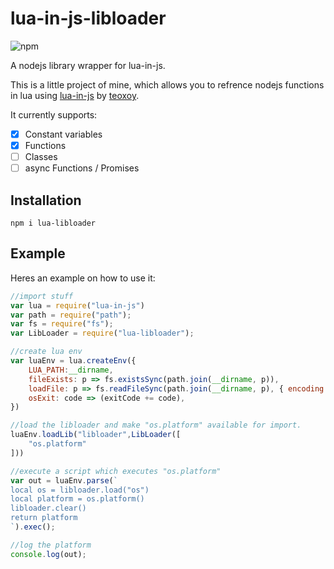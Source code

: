
# lua-in-js-libloader
![npm](https://img.shields.io/npm/v/lua-libloader)

A nodejs library wrapper for lua-in-js.

This is a little project of mine, which allows you to refrence nodejs functions in lua using [lua-in-js](https://github.com/teoxoy/lua-in-js) by [teoxoy](https://github.com/teoxoy).

It currently supports:

 - [x] Constant variables
 - [x] Functions
 - [ ] Classes
 - [ ] async Functions / Promises

## Installation
```
npm i lua-libloader
```

## Example
Heres an example on how to use it:
```javascript
//import stuff
var lua = require("lua-in-js")
var path = require("path");
var fs = require("fs");
var LibLoader = require("lua-libloader");

//create lua env
var luaEnv = lua.createEnv({
    LUA_PATH:__dirname,
    fileExists: p => fs.existsSync(path.join(__dirname, p)),
    loadFile: p => fs.readFileSync(path.join(__dirname, p), { encoding: 'utf8' }),
    osExit: code => (exitCode += code),
})

//load the libloader and make "os.platform" available for import.
luaEnv.loadLib("libloader",LibLoader([
    "os.platform"
]))

//execute a script which executes "os.platform"
var out = luaEnv.parse(`
local os = libloader.load("os")
local platform = os.platform()
libloader.clear()
return platform
`).exec();

//log the platform
console.log(out);
```
